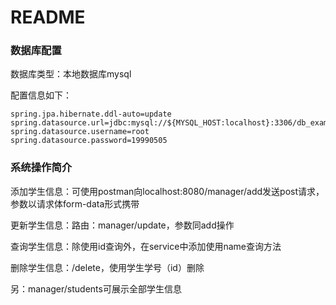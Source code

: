 # README

### 数据库配置

数据库类型：本地数据库mysql

配置信息如下：

```
spring.jpa.hibernate.ddl-auto=update
spring.datasource.url=jdbc:mysql://${MYSQL_HOST:localhost}:3306/db_example
spring.datasource.username=root
spring.datasource.password=19990505
```

### 系统操作简介

添加学生信息：可使用postman向localhost:8080/manager/add发送post请求，参数以请求体form-data形式携带

更新学生信息：路由：manager/update，参数同add操作

查询学生信息：除使用id查询外，在service中添加使用name查询方法

删除学生信息：/delete，使用学生学号（id）删除

另：manager/students可展示全部学生信息